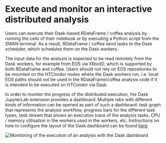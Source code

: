 # Execute and monitor an interactive distributed analysis

Users can execute their Dask-based RDataFrame / coffea analysis by running the cells of their notebook or by executing a Python script from the SWAN terminal. As a result, RDataFrame / coffea send tasks to the Dask scheduler, which schedules them on the Dask workers.

The input data for the analysis is expected to be read remotely from the Dask workers, for example from EOS via XRootD, which is supported by both RDataFrame and coffea. Users should not rely on EOS repositories to be mounted on the HTCondor nodes where the Dask workers run, i.e. local EOS paths should not be used in the RDataFrame/coffea analysis code if it is intended to be executed on HTCondor via Dask.

In order to monitor the progress of the distributed execution, the Dask JupyterLab extension provides a dashboard. Multiple tabs with different kinds of information can be opened as part of such a dashboard: task graph that represents the analysis workflow, progress bars for the different task types, task stream that shows an execution trace of the analysis tasks, CPU / memory utilisation in the workers used in the workers, etc. Instructions on how to configure the layout of the Dask dashboard can be found [here](https://github.com/dask/dask-labextension?tab=readme-ov-file#configuring-a-default-layout).

![][condor_execute_and_monitor]

[condor_execute_and_monitor]: ../images/condor_execute_and_monitor.png "Monitoring of the execution of an analysis with the Dask dashboard"